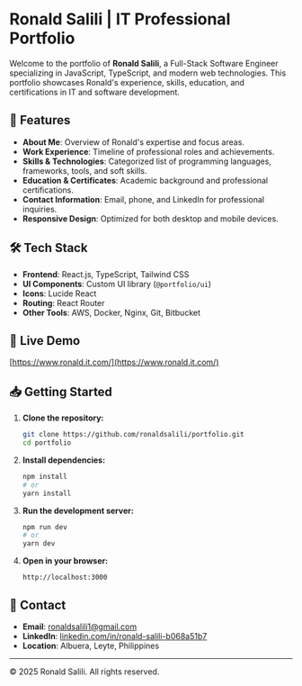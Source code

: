 # Ronald Salili | IT Professional Portfolio

Welcome to the portfolio of **Ronald Salili**, a Full-Stack Software Engineer specializing in JavaScript, TypeScript, and modern web technologies. This portfolio showcases Ronald's experience, skills, education, and certifications in IT and software development.

## 🚀 Features

- **About Me**: Overview of Ronald's expertise and focus areas.
- **Work Experience**: Timeline of professional roles and achievements.
- **Skills & Technologies**: Categorized list of programming languages, frameworks, tools, and soft skills.
- **Education & Certificates**: Academic background and professional certifications.
- **Contact Information**: Email, phone, and LinkedIn for professional inquiries.
- **Responsive Design**: Optimized for both desktop and mobile devices.

## 🛠️ Tech Stack

- **Frontend**: React.js, TypeScript, Tailwind CSS
- **UI Components**: Custom UI library (`@portfolio/ui`)
- **Icons**: Lucide React
- **Routing**: React Router
- **Other Tools**: AWS, Docker, Nginx, Git, Bitbucket

## 📄 Live Demo

[https://www.ronald.it.com/](https://www.ronald.it.com/)

## 📥 Getting Started

1. **Clone the repository:**

    ```bash
    git clone https://github.com/ronaldsalili/portfolio.git
    cd portfolio
    ```

2. **Install dependencies:**

    ```bash
    npm install
    # or
    yarn install
    ```

3. **Run the development server:**

    ```bash
    npm run dev
    # or
    yarn dev
    ```

4. **Open in your browser:**
    ```
    http://localhost:3000
    ```

## 📧 Contact

- **Email**: [ronaldsalili1@gmail.com](mailto:ronaldsalili1@gmail.com)
- **LinkedIn**: [linkedin.com/in/ronald-salili-b068a51b7](https://www.linkedin.com/in/ronald-salili-b068a51b7)
- **Location**: Albuera, Leyte, Philippines

---

© 2025 Ronald Salili. All rights reserved.
